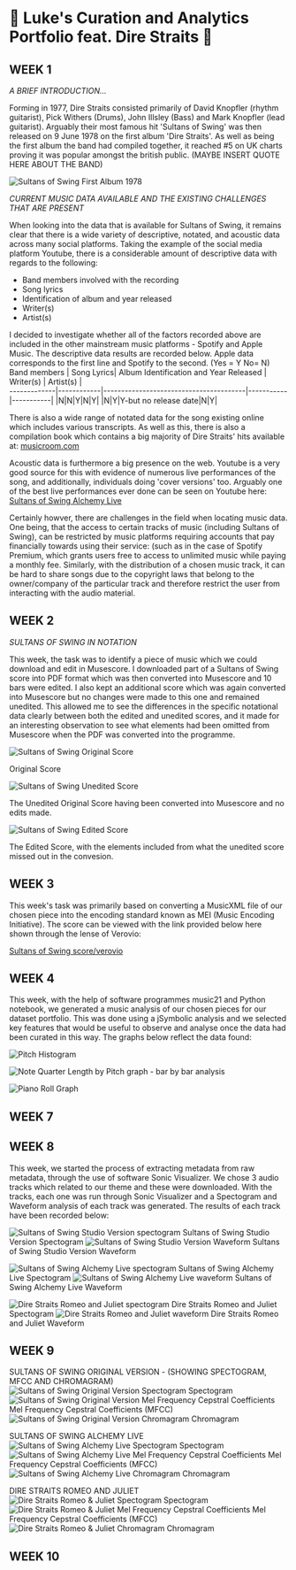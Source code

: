 # :rocket: Luke's Curation and Analytics Portfolio feat. Dire Straits :rocket:
## WEEK 1

*A BRIEF INTRODUCTION...*

Forming in 1977, Dire Straits consisted primarily of David Knopfler (rhythm guitarist), Pick Withers (Drums), John Illsley (Bass) and Mark Knopfler (lead guitarist). Arguably their most famous hit 'Sultans of Swing' was then released on 9 June 1978 on the first album 'Dire Straits'. As well as being the first album the band had compiled together, it reached #5 on UK charts proving it was popular amongst the british public. (MAYBE INSERT QUOTE HERE ABOUT THE BAND)

![Sultans of Swing First Album 1978](https://github.com/LukeH32/MCA-2022/blob/master/dire%20straits%20first%20album%20photo.jpg?raw=true)

*CURRENT MUSIC DATA AVAILABLE AND THE EXISTING CHALLENGES THAT ARE PRESENT*

When looking into the data that is available for Sultans of Swing, it remains clear that there is a wide variety of descriptive, notated, and acoustic data across many social platforms. Taking the example of the social media platform Youtube, there is a considerable amount of descriptive data with regards to the following: 
* Band members involved with the recording 
* Song lyrics 
* Identification of album and year released 
* Writer(s) 
* Artist(s) 

I decided to investigate whether  all of the factors recorded above are included in the other mainstream music platforms - Spotify and Apple Music. The descriptive data results are recorded below. Apple data corresponds to the first line and Spotify to the second.  (Yes = Y   No= N)  
Band members | Song Lyrics| Album Identification and Year Released | Writer(s) | Artist(s) |                                                                           
-------------|------------|----------------------------------------|-----------|-----------| 
|N|N|Y|N|Y|
|N|Y|Y-but no release date|N|Y|



There is also a wide range of notated data for the song existing online which includes various transcripts. As well as this, there is also a compilation book which contains a big majority of Dire Straits' hits available at: [musicroom.com](https://www.musicroom.com/dire-straits-sultans-of-swing-very-best-of-piano-musdg70826)


Acoustic data is furthermore a big presence on the web. Youtube is a very good source for this with evidence of numerous live performances of the song, and additionally, individuals doing 'cover versions' too. Arguably one of the best live performances ever done can be seen on Youtube here: [Sultans of Swing Alchemy Live](https://www.youtube.com/watch?v=8Pa9x9fZBtY)

Certainly howver, there are challenges in the field when locating music data. One being, that the access to certain tracks of music (including Sultans of Swing), can be restricted by music platforms requiring accounts that pay financially towards using their service: (such as in the case of Spotify Premium, which grants users free to access to unlimited music while paying a monthly fee. Similarly, with the distribution of a chosen music track, it can be hard to share songs due to the copyright laws that belong to the owner/company of the particular track and therefore restrict the user from interacting with the audio material.  

## WEEK 2

*SULTANS OF SWING IN NOTATION*

This week, the task was to identify a piece of music which we could download and edit in Musescore. I downloaded part of a Sultans of Swing score into PDF format which was then converted into Musescore and 10 bars were edited. I also kept an additional score which was again converted into Musescore but no changes were made to this one and remained unedited. This allowed me to see the differences in the specific notational data clearly between both the edited and unedited scores, and it made for an interesting observation to see what elements had been omitted from Musescore when the PDF was converted into the programme.

![Sultans of Swing Original Score](https://github.com/LukeH32/MCA-2022/blob/master/data/sultans%20of%20swing%20orginal.png)

Original Score 

![Sultans of Swing Unedited Score](https://github.com/LukeH32/MCA-2022/blob/master/data/sultansofswing_unedited.png)

The Unedited Original Score having been converted into Musescore and no edits made.

![Sultans of Swing Edited Score](https://github.com/LukeH32/MCA-2022/blob/master/data/Sultans%20of%20Swing%20Edited%20Score%20.png)

The Edited Score, with the elements included from what the unedited score missed out in the convesion. 

## WEEK 3 

This week's task was primarily based on converting a MusicXML file of our chosen piece into the encoding standard known as MEI (Music Encoding Initiative). The score can be viewed with the link provided below here shown through the lense of Verovio:

[Sultans of Swing score/verovio](https://lukeh32.github.io/MCA-2022/verovio.html)


## WEEK 4    

This week, with the help of software programmes music21 and Python notebook, we generated a music analysis of our chosen pieces for our dataset portfolio. This was done using a jSymbolic analysis and we selected key features that would be useful to observe and analyse once the data had been curated in this way. The graphs below reflect the data found:

![Pitch Histogram](https://github.com/LukeH32/MCA-2022/blob/master/data/Week%204%20Scatter%20plot%20.png) 

![Note Quarter Length by Pitch graph - bar by bar analysis](https://github.com/LukeH32/MCA-2022/blob/master/data/Week%204%20Note%20quarter%20length%20by%20pitch%20.png)

![Piano Roll Graph](https://github.com/LukeH32/MCA-2022/blob/master/data/Week%204%20Graph%20.png)

## WEEK 7







## WEEK 8 

This week, we started the process of extracting metadata from raw metadata, through the use of software Sonic Visualizer. We chose 3 audio tracks which related to our theme and these were downloaded. With the tracks, each one was run through Sonic Visualizer and a Spectogram and Waveform analysis of each track was generated. The results of each track have been recorded below: 

![Sultans of Swing Studio Version spectogram](https://github.com/LukeH32/MCA-2022/blob/master/data/Sultans%20of%20Swing%20Studio%20Version%20Spectogram.png)
Sultans of Swing Studio Version Spectogram 
![Sultans of Swing Studio Version Waveform](https://github.com/LukeH32/MCA-2022/blob/master/data/Sultans%20of%20Swing%20Studio%20Version%20Waveform.png)
Sultans of Swing Studio Version Waveform 


![Sultans of Swing Alchemy Live spectogram](https://github.com/LukeH32/MCA-2022/blob/master/data/Sultans%20of%20Swing%20Alchemy%20Live%20Spectogram.png)
Sultans of Swing Alchemy Live Spectogram
![Sultans of Swing Alchemy Live waveform](https://github.com/LukeH32/MCA-2022/blob/master/data/Sultans%20of%20Swing%20Alchemy%20Live%20Waveform.png)
Sultans of Swing Alchemy Live Waveform 


![Dire Straits Romeo and Juliet spectogram](https://github.com/LukeH32/MCA-2022/blob/master/data/Dire%20Straits%20Romeo%20and%20Juliet%20Spectogram.png)
Dire Straits Romeo and Juliet Spectogram
![Dire Straits Romeo and Juliet waveform](https://github.com/LukeH32/MCA-2022/blob/master/data/Dire%20Straits%20Romeo%20and%20Juliet%20Waveform.png)
Dire Straits Romeo and Juliet Waveform 


## WEEK 9


SULTANS OF SWING ORIGINAL VERSION - (SHOWING SPECTOGRAM, MFCC AND CHROMAGRAM) 
![Sultans of Swing Original Version Spectogram](https://github.com/LukeH32/MCA-2022/blob/master/data/Wk%209%20Sultans%20of%20Swing%20Original%20Version%20Spectogram%20image%20file.png)
Spectogram
![Sultans of Swing Original Version Mel Frequency Cepstral Coefficients](https://github.com/LukeH32/MCA-2022/blob/master/data/Wk%209%20Sultans%20of%20Swing%20Original%20Version%20MFCC%20image%20file.png)
Mel Frequency Cepstral Coefficients (MFCC) 
![Sultans of Swing Original Version Chromagram](https://github.com/LukeH32/MCA-2022/blob/master/data/Wk%209%20Sultans%20of%20Swing%20Original%20Version%20Chromagram%20image%20file.png)
Chromagram 

SULTANS OF SWING ALCHEMY LIVE 
![Sultans of Swing Alchemy Live Spectogram](https://github.com/LukeH32/MCA-2022/blob/master/data/Wk%209%20Sultans%20of%20Swing%20Alchemy%20Live%20Spectogram%20image%20file.png)
Spectogram 
![Sultans of Swing Alchemy Live Mel Frequency Cepstral Coefficients](https://github.com/LukeH32/MCA-2022/blob/master/data/Wk%209%20Sultans%20of%20Swing%20Alchemy%20Live%20MFCC%20image%20file.png) 
Mel Frequency Cepstral Coefficients (MFCC) 
![Sultans of Swing Alchemy Live Chromagram](https://github.com/LukeH32/MCA-2022/blob/master/data/Wk%209%20Sultans%20of%20Swing%20Alchemy%20Live%20Chromagram%20image%20file.png)
Chromagram 

DIRE STRAITS ROMEO AND JULIET  
![Dire Straits Romeo & Juliet Spectogram](https://github.com/LukeH32/MCA-2022/blob/master/data/Wk%209%20Dire%20Straits%20Romeo%20and%20Juliet%201980%20Spectogram%20image%20file.png)
Spectogram 
![Dire Straits Romeo & Juliet Mel Frequency Cepstral Coefficients](https://github.com/LukeH32/MCA-2022/blob/master/data/Wk%209%20Dire%20Straits%20Romeo%20and%20Juliet%201980%20Mel%20Frequency%20Cepstral%20Coefficients%20(MFCC)%20image%20file.png)
Mel Frequency Cepstral Coefficients (MFCC) 
![Dire Straits Romeo & Juliet Chromagram](https://github.com/LukeH32/MCA-2022/blob/master/data/Wk%209%20Dire%20Straits%20Romeo%20and%20Juliet%201980%20Chromagram%20image.png)
Chromagram 



## WEEK 10 

